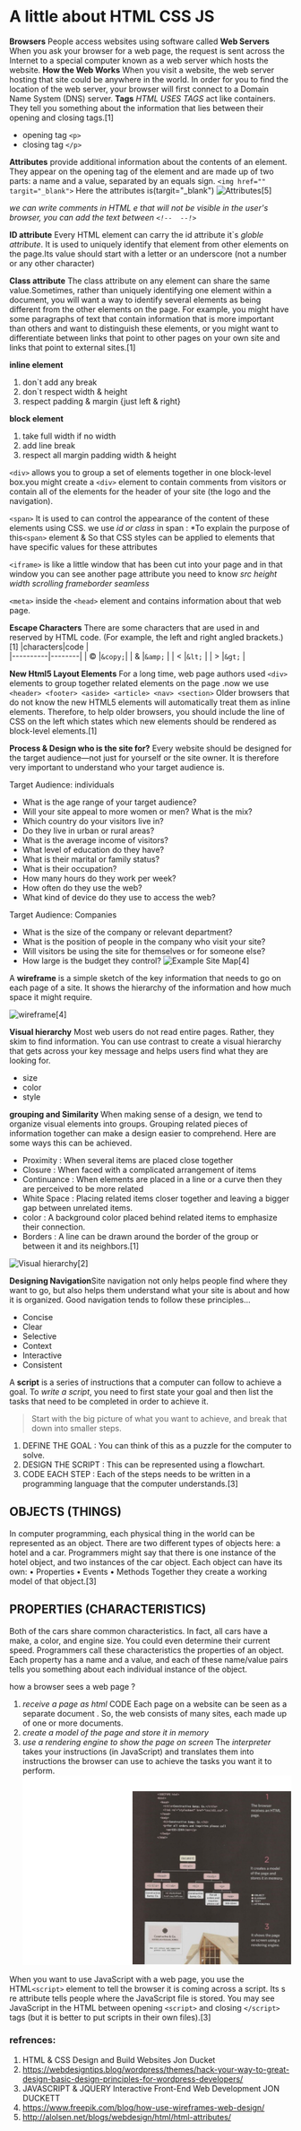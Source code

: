 # A little about HTML CSS JS

**Browsers** People access websites using software called
**Web Servers** When you ask your browser for a web page, the request is sent across the Internet to a special computer known as a web server which hosts the website.
**How the Web Works** When you visit a website, the web server hosting that site could be anywhere in the world. In order for you to find the location of the web server, your browser will first connect to a Domain Name System (DNS) server.
**Tags** *HTML USES TAGS* act like containers. They tell you something about the information that lies between their opening and closing tags.[1]
* opening tag `<p>`
* closing tag `</p>`

**Attributes** provide additional information about the contents of an element. They appear on the opening tag of the element and are made up of two parts: a name and a value, separated by an equals sign.
`<img href="" targit="_blank">`
Here the attributes is(targit="_blank") 
![Attributes](http://alolsen.net/blogs/webdesign/wp-content/uploads/2014/08/Screen-Shot-2014-08-12-at-2.08.43-AM.png)[5]


*we can write comments in HTML e that will not be visible in the user's browser, you can add the text between `<!--  --!>`*

**ID attribute** Every HTML element can carry the id attribute it`s *globle attribute*. It is used to uniquely identify that element from other elements on the page.Its value should start with a letter or an underscore (not a number or any other character)

**Class attribute** The class attribute on any element can share the same value.Sometimes, rather than uniquely identifying one element within a document, you will want a way to identify several elements as being different from the other elements on the page. For example, you might have some paragraphs of text that contain information that is more important than others and want to distinguish these elements, or you might want to differentiate between links that point to other pages on your own site and links that point to external sites.[1]

**inline element**
1. don`t add any break
2. don`t respect width & height
3. respect padding & margin {just left & right}

**block element**
1. take full width if no width
2. add line break
3. respect all margin padding width & height

`<div>`  allows you to group a set of elements together in one block-level box.you might create a `<div>` element to contain comments from visitors or  contain all of the elements for the header of your site (the logo and the navigation).

`<span>` It is used to  can control the appearance of the content of these elements using CSS. we use *id or class* in span : *To explain the purpose of this`<span>` element &
 So that CSS styles can be applied to elements that have specific values for these attributes

 `<iframe>` is like a little window that has been cut into your page and in that window you
can see another page attribute you need to know *src height width scrolling frameborder seamless*
 
 `<meta>` inside the `<head>` element and contains information about that web page.

 **Escape Characters** There are some characters that are used in and reserved by HTML code. (For example, the left and right angled brackets.)[1]
 |characters|code    |              
 |----------|--------|
 |      ©   |`&copy;`|
 |      &   |`&amp;` | 
 |      <   |`&lt;`  |
 |      >   |`&gt;`  |

**New Html5 Layout Elements** For a long time, web page authors used `<div>` elements to group together related elements on the page .now we use `<header> <footer> <aside> <article> <nav> <section>`
Older browsers that do not know the new HTML5 elements will automatically treat them as inline elements. Therefore, to help older browsers, you should include the line of CSS on the
left which states which new elements should be rendered as block-level elements.[1]

**Process & Design who is the site for?**
Every website should be designed for the target audience—not just for yourself or the site owner. It is therefore very important to understand who your target audience is.

Target Audience: individuals
* What is the age range of your target audience?
* Will your site appeal to more women or men? What is the mix?
* Which country do your visitors live in?
* Do they live in urban or rural areas?
* What is the average income of visitors?
* What level of education do they have?
* What is their marital or family status?
* What is their occupation?
* How many hours do they work per week?
* How often do they use the web?
* What kind of device do they use to access the web?

Target Audience: Companies
* What is the size of the company or relevant department?
* What is the position of people in the company who visit your site?
* Will visitors be using the site for themselves or for someone else?
* How large is the budget they control?
![Example Site Map[4]](https://blog.hubspot.com/hs-fs/hubfs/dyno-mapper-sitemap-generator.png?width=566&name=dyno-mapper-sitemap-generator.png)

A **wireframe** is a simple sketch of the key information that needs to go on each page of a
site. It shows the hierarchy of the information and how much space it might require.

![wireframe[4]](https://www.freepik.com/blog/app/uploads/2019/05/how-use-wireframes-web-design-Cover-post-100.jpg)

**Visual hierarchy** Most web users do not read entire pages. Rather, they skim to find information. You can use contrast to create a visual hierarchy that gets across your key message and helps users find what they are looking for.
* size
* color
* style

**grouping and Similarity**
When making sense of a design, we tend to organize visual elements into groups. Grouping related pieces of information together can make a design easier to comprehend. Here are some ways this can be achieved.
* Proximity : When several items are placed close together
* Closure : When faced with a complicated arrangement of items
* Continuance : When elements are placed in a line or a curve then they are perceived to be more related
* White Space : Placing related items closer together and leaving a bigger gap between unrelated items.
* color : A background color placed behind related items to emphasize their connection.
* Borders : A line can be drawn around the border of the group or between it and its neighbors.[1]

![Visual hierarchy[2]](https://webdesigntips.blog/wp-content/uploads/2018/11/Hack-Your-Way-To-Great-Design-Basic-Design-Principles-for-WordPress-Developers.png)

**Designing Navigation**Site navigation not only helps people find where they want to go, but also helps them understand what your site is about and how it is organized. Good navigation tends to follow these principles...
* Concise
* Clear 
* Selective
* Context
* Interactive
* Consistent

A **script** is a series of instructions that a computer can follow to achieve a goal. 
To *write a script*, you need to first state your goal and then list the tasks that need to be completed in order to achieve it.
> Start with the big picture of what you want to achieve, and break that down into smaller steps. 
1. DEFINE THE GOAL : You can think of this as a puzzle for the computer to solve.
2. DESIGN THE SCRIPT : This can be represented using a flowchart.
3. CODE EACH STEP : Each of the steps needs to be written in a programming language that the computer understands.[3]

## OBJECTS (THINGS)
In computer programming, each physical thing in the world can be represented as an object. There are two different types of objects here: a hotel and a car. Programmers might say that there is one instance of the hotel object, and two instances of the car object. Each object can have its own:
• Properties
• Events
• Methods
Together they create a working model of that object.[3]
 
## PROPERTIES (CHARACTERISTICS)
Both of the cars share common characteristics. In fact, all cars have a make, a color, and engine size. You could even determine their current speed. Programmers call these characteristics the properties of an object.
Each property has a name and a value, and each of these name/value pairs tells you something about each individual instance of the object. 

how a browser sees a web page ?
1. *receive a page as html* CODE Each page on a website can be seen as a separate document . So, the web consists of many sites, each made up of one or more documents.
2. *create a model of the page and store it in memory* 
3. *use a rendering engine to show the page on screen*
The *interpreter* takes your instructions (in JavaScript) and translates them into instructions the browser can use to achieve the tasks you want it to perform.
![browser sees a web page](05.png)

When you want to use JavaScript with a web page, you use the HTML`<script>` element to tell the browser it is coming across a script. Its s re attribute tells people where the JavaScript file is stored.
You may see JavaScript in the HTML between opening `<script>` and closing `</script>` tags
(but it is better to put scripts in their own files).[3] 


### refrences:
1. HTML & CSS Design and Build Websites Jon Ducket
2. https://webdesigntips.blog/wordpress/themes/hack-your-way-to-great-design-basic-design-principles-for-wordpress-developers/
3. JAVASCRIPT & JQUERY Interactive Front-End Web Development JON DUCKETT 
4. https://www.freepik.com/blog/how-use-wireframes-web-design/
5. http://alolsen.net/blogs/webdesign/html/html-attributes/





